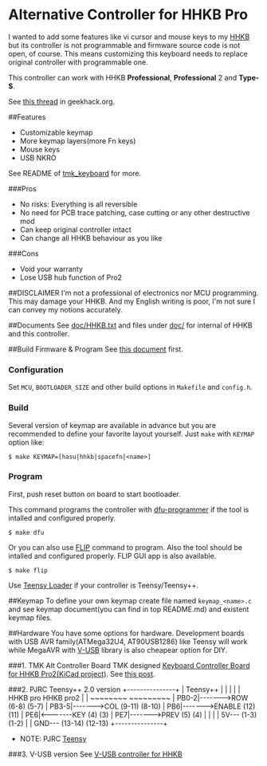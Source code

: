 Alternative Controller for HHKB Pro
===================================
I wanted to add some features like vi cursor and mouse keys to my [HHKB][HHKB] but its controller is not programmable and firmware source code is not open, of course. This means customizing this keyboard needs to replace original controller with programmable one.

This controller can work with HHKB **Professional**, **Professional** 2 and **Type-S**.

See [this thread][AltController] in geekhack.org.

[HHKB]: http://www.pfu.fujitsu.com/hhkeyboard/
[AltController]: http://geekhack.org/index.php?topic=12047.0


##Features
* Customizable keymap
* More keymap layers(more Fn keys)
* Mouse keys
* USB NKRO

See README of [tmk_keyboard] for more.

[tmk_keyboard]: http://github.com/tmk/tmk_keyboard
 
###Pros
* No risks: Everything is all reversible
* No need for PCB trace patching, case cutting or any other destructive mod
* Can keep original controller intact
* Can change all HHKB behaviour as you like

###Cons
* Void your warranty
* Lose USB hub function of Pro2

##DISCLAIMER
I'm not a professional of electronics nor MCU programming. This may damage your HHKB.
And my English writing is poor, I'm not sure I can convey my notions accurately.


##Documents
See [doc/HHKB.txt](doc/HHKB.txt) and files under [doc/](doc/) for internal of HHKB and this controller.


##Build Firmware & Program
See [this document](../../doc/build.md) first.

### Configuration
Set `MCU`, `BOOTLOADER_SIZE` and other build options in `Makefile` and `config.h`.

### Build 
Several version of keymap are available in advance but you are recommended to define your favorite layout yourself. Just `make` with `KEYMAP` option like:

    $ make KEYMAP=[hasu|hhkb|spacefn|<name>]


### Program
First, push reset button on board to start bootloader.

This command programs the controller with [dfu-programmer] if the tool is intalled and configured properly.

    $ make dfu

Or you can also use [FLIP] command to program. Also the tool should be intalled and configured properly. FLIP GUI app is also available.

    $ make flip

Use [Teensy Loader] if your controller is Teensy/Teensy++.


##Keymap
To define your own keymap create file named `keymap_<name>.c` and see keymap document(you can find in top README.md) and existent keymap files.


##Hardware
You have some options for hardware. Development boards with USB AVR family(ATMega32U4, AT90USB1286) like Teensy will work while MegaAVR with [V-USB] library is also cheapear option for DIY.

###1. TMK Alt Controller Board
TMK designed [Keyboard Controller Board for HHKB Pro2(KiCad project)](https://github.com/tmk/HHKB_controller).
See [this post](http://geekhack.org/index.php?topic=12047.msg948923#msg948923).


###2. PJRC Teensy++ 2.0 version
    +---------------+
    |   Teensy++    |
    |               |
    |               |               HHKB pro    HHKB pro2
    |               |               ~~~~~~~~    ~~~~~~~~~
    |          PB0-2|------->ROW    (6-8)       (5-7)
    |          PB3-5|------->COL    (9-11)      (8-10)
    |            PB6|------->ENABLE (12)        (11)
    |            PE6|<-------KEY    (4)         (3)
    |            PE7|------->PREV   (5)         (4)
    |               |
    |               |   5V---       (1-3)       (1-2)
    |               |  GND---       (13-14)     (12-13)
    +---------------+

- NOTE: PJRC [Teensy](http://www.pjrc.com/teensy/)

###3. V-USB version
See [V-USB controller for HHKB](doc/V-USB.md)


[LUFA]: http://www.fourwalledcubicle.com/LUFA.php
[PJRC]: http://www.pjrc.com/teensy/usb_keyboard.html
[dfu-programmer]: http://dfu-programmer.sourceforge.net/
[FLIP]: http://www.atmel.com/tools/FLIP.aspx
[Teensy Loader]: http://www.pjrc.com/teensy/loader.html
[V-USB]: http://www.obdev.at/products/vusb/index.html
